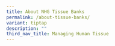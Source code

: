 ```yaml
---
title: About NHG Tissue Banks
permalink: /about-tissue-banks/
variant: tiptap
description: ""
third_nav_title: Managing Human Tissue
---
```

